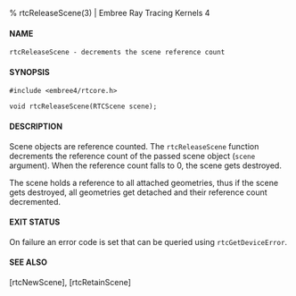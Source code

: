 % rtcReleaseScene(3) | Embree Ray Tracing Kernels 4

#### NAME

    rtcReleaseScene - decrements the scene reference count

#### SYNOPSIS

    #include <embree4/rtcore.h>

    void rtcReleaseScene(RTCScene scene);

#### DESCRIPTION

Scene objects are reference counted. The `rtcReleaseScene` function
decrements the reference count of the passed scene object (`scene`
argument). When the reference count falls to 0, the scene gets
destroyed.

The scene holds a reference to all attached geometries, thus if the
scene gets destroyed, all geometries get detached and their reference
count decremented.

#### EXIT STATUS

On failure an error code is set that can be queried using
`rtcGetDeviceError`.

#### SEE ALSO

[rtcNewScene], [rtcRetainScene]
